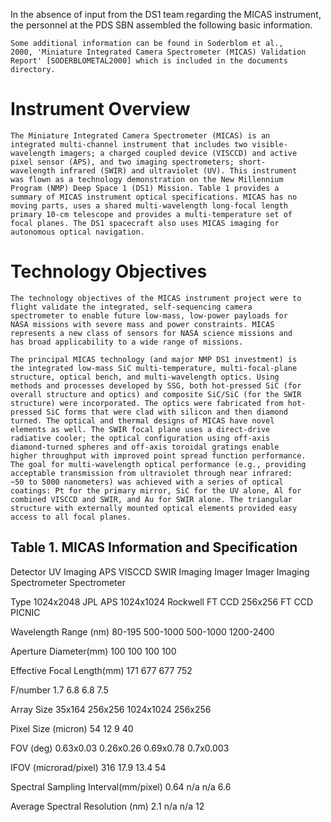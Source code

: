 
In the absence of input from the DS1 team
    regarding the MICAS instrument, the personnel at the PDS SBN
    assembled the following basic information.
 
    Some additional information can be found in Soderblom et al.,
    2000, 'Miniature Integrated Camera Spectrometer (MICAS) Validation
    Report' [SODERBLOMETAL2000] which is included in the documents
    directory.
 
  Instrument Overview
  ===================
    The Miniature Integrated Camera Spectrometer (MICAS) is an
    integrated multi-channel instrument that includes two visible-
    wavelength imagers; a charged coupled device (VISCCD) and active
    pixel sensor (APS), and two imaging spectrometers; short-
    wavelength infrared (SWIR) and ultraviolet (UV). This instrument
    was flown as a technology demonstration on the New Millennium
    Program (NMP) Deep Space 1 (DS1) Mission. Table 1 provides a
    summary of MICAS instrument optical specifications. MICAS has no
    moving parts, uses a shared multi-wavelength long-focal length
    primary 10-cm telescope and provides a multi-temperature set of
    focal planes. The DS1 spacecraft also uses MICAS imaging for
    autonomous optical navigation.
 
  Technology Objectives
  =====================
    The technology objectives of the MICAS instrument project were to
    flight validate the integrated, self-sequencing camera
    spectrometer to enable future low-mass, low-power payloads for
    NASA missions with severe mass and power constraints. MICAS
    represents a new class of sensors for NASA science missions and
    has broad applicability to a wide range of missions.
 
    The principal MICAS technology (and major NMP DS1 investment) is
    the integrated low-mass SiC multi-temperature, multi-focal-plane
    structure, optical bench, and multi-wavelength optics. Using
    methods and processes developed by SSG, both hot-pressed SiC (for
    overall structure and optics) and composite SiC/SiC (for the SWIR
    structure) were incorporated. The optics were fabricated from hot-
    pressed SiC forms that were clad with silicon and then diamond
    turned. The optical and thermal designs of MICAS have novel
    elements as well. The SWIR focal plane uses a direct-drive
    radiative cooler; the optical configuration using off-axis
    diamond-turned spheres and off-axis toroidal gratings enable
    higher throughput with improved point spread function performance.
    The goal for multi-wavelength optical performance (e.g., providing
    acceptable transmission from ultraviolet through near infrared:
    ~50 to 5000 nanometers) was achieved with a series of optical
    coatings: Pt for the primary mirror, SiC for the UV alone, Al for
    combined VISCCD and SWIR, and Au for SWIR alone. The triangular
    structure with externally mounted optical elements provided easy
    access to all focal planes.
 
 Table 1. MICAS Information and Specification
 --------------------------------------------
 
 Detector           UV Imaging     APS         VISCCD      SWIR
                    Imaging        Imager      Imager      Imaging
                    Spectrometer                          Spectrometer
 
 Type               1024x2048      JPL APS     1024x1024   Rockwell
                    FT CCD         256x256     FT CCD      PICNIC
 
 Wavelength
 Range (nm)         80-195         500-1000    500-1000    1200-2400
 
 Aperture
 Diameter(mm)       100            100         100         100
 
 Effective
 Focal Length(mm)   171            677         677         752
 
 F/number           1.7            6.8         6.8         7.5
 
 Array Size         35x164         256x256     1024x1024   256x256
 
 Pixel Size
 (micron)           54             12           9          40
 
 FOV (deg)          0.63x0.03      0.26x0.26    0.69x0.78  0.7x0.003
 
 IFOV
 (microrad/pixel)   316            17.9         13.4       54
 
 Spectral Sampling
 Interval(mm/pixel) 0.64           n/a          n/a        6.6
 
 Average Spectral
 Resolution (nm)    2.1            n/a          n/a        12

        